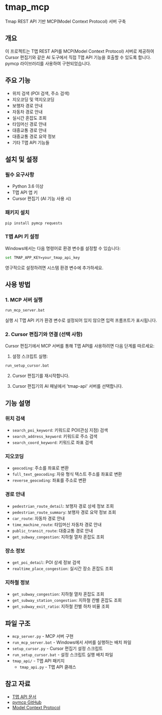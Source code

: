 # tmap_mcp
Tmap REST API 기반 MCP(Model Context Protocol) 서버 구축

## 개요
이 프로젝트는 T맵 REST API를 MCP(Model Context Protocol) 서버로 제공하여 Cursor 편집기와 같은 AI 도구에서 직접 T맵 API 기능을 호출할 수 있도록 합니다. pymcp 라이브러리를 사용하여 구현되었습니다.

## 주요 기능
- 위치 검색 (POI 검색, 주소 검색)
- 지오코딩 및 역지오코딩
- 보행자 경로 안내
- 자동차 경로 안내
- 실시간 혼잡도 조회
- 타임머신 경로 안내
- 대중교통 경로 안내
- 대중교통 경로 요약 정보
- 기타 T맵 API 기능들

## 설치 및 설정

### 필수 요구사항
- Python 3.6 이상
- T맵 API 앱 키
- Cursor 편집기 (AI 기능 사용 시)

### 패키지 설치
```bash
pip install pymcp requests
```

### T맵 API 키 설정
Windows에서는 다음 명령어로 환경 변수를 설정할 수 있습니다:
```bash
set TMAP_APP_KEY=your_tmap_api_key
```

영구적으로 설정하려면 시스템 환경 변수에 추가하세요.

## 사용 방법

### 1. MCP 서버 실행
```bash
run_mcp_server.bat
```
실행 시 T맵 API 키가 환경 변수로 설정되어 있지 않으면 입력 프롬프트가 표시됩니다.

### 2. Cursor 편집기와 연결 (선택 사항)
Cursor 편집기에서 MCP 서버를 통해 T맵 API를 사용하려면 다음 단계를 따르세요:

1. 설정 스크립트 실행:
```bash
run_setup_cursor.bat
```

2. Cursor 편집기를 재시작합니다.

3. Cursor 편집기의 AI 패널에서 'tmap-api' 서버를 선택합니다.

## 기능 설명

### 위치 검색
- `search_poi_keyword`: 키워드로 POI(관심 지점) 검색
- `search_address_keyword`: 키워드로 주소 검색
- `search_coord_keyword`: 키워드로 좌표 검색

### 지오코딩
- `geocoding`: 주소를 좌표로 변환
- `full_text_geocoding`: 자유 형식 텍스트 주소를 좌표로 변환
- `reverse_geocoding`: 좌표를 주소로 변환

### 경로 안내
- `pedestrian_route_detail`: 보행자 경로 상세 정보 조회
- `pedestrian_route_summary`: 보행자 경로 요약 정보 조회
- `car_route`: 자동차 경로 안내
- `time_machine_route`: 타임머신 자동차 경로 안내
- `public_transit_route`: 대중교통 경로 안내
- `get_subway_congestion`: 지하철 열차 혼잡도 조회

### 장소 정보
- `get_poi_detail`: POI 상세 정보 검색
- `realtime_place_congestion`: 실시간 장소 혼잡도 조회

### 지하철 정보
- `get_subway_congestion`: 지하철 열차 혼잡도 조회
- `get_subway_station_congestion`: 지하철 칸별 혼잡도 조회
- `get_subway_exit_ratio`: 지하철 칸별 하차 비율 조회

## 파일 구조
- `mcp_server.py` - MCP 서버 구현
- `run_mcp_server.bat` - Windows에서 서버를 실행하는 배치 파일
- `setup_cursor.py` - Cursor 편집기 설정 스크립트
- `run_setup_cursor.bat` - 설정 스크립트 실행 배치 파일
- `tmap_api/` - T맵 API 패키지
  - `tmap_api.py` - T맵 API 클래스

## 참고 자료
- [T맵 API 문서](https://tmapapi.sktelecom.com/main.html#)
- [pymcp GitHub](https://github.com/tsdata/pymcp)
- [Model Context Protocol](https://www.anthropic.com/news/model-context-protocol)
